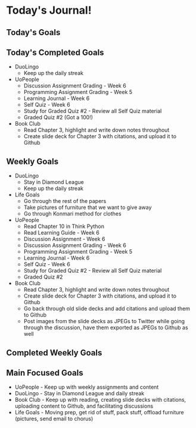 # Today's Journal!

## Today's Goals

## Today's Completed Goals

- DuoLingo
  - Keep up the daily streak
- UoPeople
  - Discussion Assignment Grading - Week 6
  - Programming Assignment Grading - Week 5
  - Learning Journal - Week 6
  - Self Quiz - Week 6
  - Study for Graded Quiz #2 - Review all Self Quiz material
  - Graded Quiz #2 (Got a 100!)
- Book Club
  - Read Chapter 3, highlight and write down notes throughout
  - Create slide deck for Chapter 3 with citations, and upload it to Github

## Weekly Goals

- DuoLingo
  - Stay in Diamond League
  - Keep up the daily streak
- Life Goals
  - Go through the rest of the papers
  - Take pictures of furniture that we want to give away
  - Go through Konmari method for clothes
- UoPeople
  - Read Chapter 10 in Think Python
  - Read Learning Guide - Week 6
  - Discussion Assignment - Week 6
  - Discussion Assignment Grading - Week 6
  - Programming Assignment Grading - Week 5
  - Learning Journal - Week 6
  - Self Quiz - Week 6
  - Study for Graded Quiz #2 - Review all Self Quiz material
  - Graded Quiz #2
- Book Club
  - Read Chapter 3, highlight and write down notes throughout
  - Create slide deck for Chapter 3 with citations, and upload it to Github
  - Go back through old slide decks and add citations and upload them to Github
  - Post images from the slide decks as JPEGs to Twitter while going through the discussion, have them exported as JPEGs to Github as well

## Completed Weekly Goals



## Main Focused Goals

- UoPeople - Keep up with weekly assignments and content
- DuoLingo - Stay in Diamond League and daily streak
- Book Club - Keep up with reading, creating slide decks with citations, uploading content to Github, and facilitating discussions
- Life Goals - Moving prep, get rid of stuff, pack stuff, offload furniture (pictures, send email to chorus)
